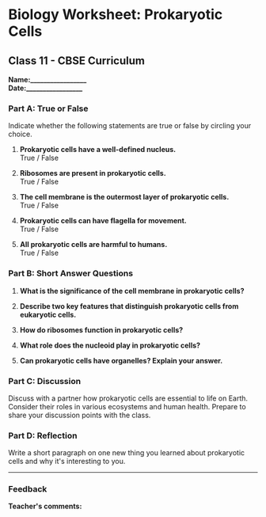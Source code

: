 # **Biology Worksheet: Prokaryotic Cells**
## **Class 11 - CBSE Curriculum**
**Name:_________________**  
**Date:_________________**

### **Part A: True or False**

Indicate whether the following statements are true or false by circling your choice.

1. **Prokaryotic cells have a well-defined nucleus.**  
   True / False

2. **Ribosomes are present in prokaryotic cells.**  
   True / False

3. **The cell membrane is the outermost layer of prokaryotic cells.**  
   True / False

4. **Prokaryotic cells can have flagella for movement.**  
   True / False

5. **All prokaryotic cells are harmful to humans.**  
   True / False

### **Part B: Short Answer Questions**

1. **What is the significance of the cell membrane in prokaryotic cells?**

2. **Describe two key features that distinguish prokaryotic cells from eukaryotic cells.**

3. **How do ribosomes function in prokaryotic cells?**

4. **What role does the nucleoid play in prokaryotic cells?**

5. **Can prokaryotic cells have organelles? Explain your answer.**

### **Part C: Discussion**

Discuss with a partner how prokaryotic cells are essential to life on Earth. Consider their roles in various ecosystems and human health. Prepare to share your discussion points with the class.

### **Part D: Reflection**

Write a short paragraph on one new thing you learned about prokaryotic cells and why it's interesting to you.

---

### **Feedback**

**Teacher's comments:**
